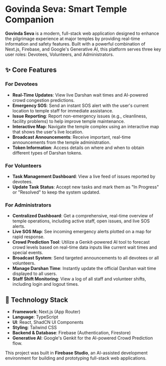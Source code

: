 # Govinda Seva: Smart Temple Companion

**Govinda Seva** is a modern, full-stack web application designed to enhance the pilgrimage experience at major temples by providing real-time information and safety features. Built with a powerful combination of Next.js, Firebase, and Google's Generative AI, this platform serves three key user roles: Devotees, Volunteers, and Administrators.

## ✨ Core Features

### For Devotees
- **Real-Time Updates**: View live Darshan wait times and AI-powered crowd congestion predictions.
- **Emergency SOS**: Send an instant SOS alert with the user's current location to temple staff for immediate assistance.
- **Issue Reporting**: Report non-emergency issues (e.g., cleanliness, facility problems) to help improve temple maintenance.
- **Interactive Map**: Navigate the temple complex using an interactive map that shows the user's live location.
- **Broadcast Announcements**: Receive important, real-time announcements from the temple administration.
- **Token Information**: Access details on where and when to obtain different types of Darshan tokens.

### For Volunteers
- **Task Management Dashboard**: View a live feed of issues reported by devotees.
- **Update Task Status**: Accept new tasks and mark them as "In Progress" or "Resolved" to keep the system updated.

### For Administrators
- **Centralized Dashboard**: Get a comprehensive, real-time overview of temple operations, including active staff, open issues, and live SOS alerts.
- **Live SOS Map**: See incoming emergency alerts plotted on a map for rapid response.
- **Crowd Prediction Tool**: Utilize a Genkit-powered AI tool to forecast crowd levels based on real-time data inputs like current wait times and special events.
- **Broadcast System**: Send targeted announcements to all devotees or all volunteers.
- **Manage Darshan Time**: Instantly update the official Darshan wait time displayed to all users.
- **Staff Shift Monitoring**: View a log of all staff and volunteer shifts, including login and logout times.

## 🚀 Technology Stack

- **Framework**: Next.js (App Router)
- **Language**: TypeScript
- **UI**: React, ShadCN UI Components
- **Styling**: Tailwind CSS
- **Backend & Database**: Firebase (Authentication, Firestore)
- **Generative AI**: Google's Genkit for the AI-powered Crowd Prediction flow.

This project was built in **Firebase Studio**, an AI-assisted development environment for building and prototyping full-stack web applications.
